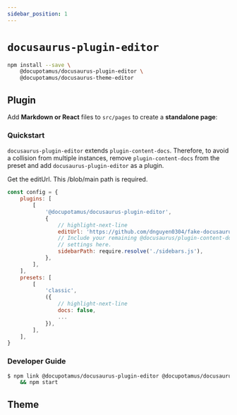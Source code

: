 ```yaml
---
sidebar_position: 1
---
```


# `docusaurus-plugin-editor`

```bash
npm install --save \
    @docupotamus/docusaurus-plugin-editor \
    @docupotamus/docusaurus-theme-editor
```

## Plugin

Add **Markdown or React** files to `src/pages` to create a **standalone page**:

### Quickstart

`docusaurus-plugin-editor` extends `plugin-content-docs`. Therefore, to avoid a
collision from multiple instances, remove `plugin-content-docs` from the preset
and add `docusaurus-plugin-editor` as a plugin.

Get the editUrl. This /blob/main path is required.

```js title="docusaurus.config.js"
const config = {
    plugins: [
        [
            '@docupotamus/docusaurus-plugin-editor',
            {
                // highlight-next-line
                editUrl: 'https://github.com/dnguyen0304/fake-docusaurus-site/blob/main/',
                // Include your remaining @docusaurus/plugin-content-docs
                // settings here.
                sidebarPath: require.resolve('./sidebars.js'),
            },
        ],
    ],
    presets: [
        [
            'classic',
            ({
                // highlight-next-line
                docs: false,
                ...
            }),
        ],
    ],
}
```

### Developer Guide

```bash
$ npm link @docupotamus/docusaurus-plugin-editor @docupotamus/docusaurus-theme-editor \
    && npm start
```

## Theme
